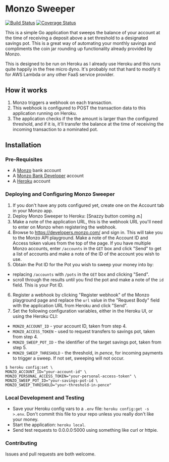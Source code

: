 # Monzo Sweeper

[![Build Status](https://travis-ci.org/lildude/monzo-sweeper.svg?branch=master)](https://travis-ci.org/lildude/monzo-sweeper) [![Coverage Status](https://coveralls.io/repos/github/lildude/monzo-sweeper/badge.svg?branch=master)](https://coveralls.io/github/lildude/monzo-sweeper?branch=master)

This is a simple Go application that sweeps the balance of your account at the time of receiving a deposit above a set threshold to a designated savings pot. This is a great way of automating your monthly savings and compliments the coin jar rounding up functionality already provided by Monzo.

This is designed to be run on Heroku as I already use Heroku and this runs quite happily in the free micro dyno. It's probably not that hard to modify it for AWS Lambda or any other FaaS service provider.

## How it works

1. Monzo triggers a webhook on each transaction.
2. This webhook is configured to POST the transaction data to this application running on Heroku.
3. The application checks if the the amount is larger than the configured threshold, and if it is, it'll transfer the balance at the time of receiving the incoming transaction to a nominated pot.

## Installation

### Pre-Requisites

- A [Monzo](https://monzo.com) bank account
- A [Monzo Bank Developer](https://developers.monzo.com) account
- A [Heroku](https://heroku.com) account

### Deploying and Configuring Monzo Sweeper

1. If you don't have any pots configured yet, create one on the Account tab in your Monzo app.
2. Deploy Monzo Sweeper to Heroku: [Snazzy button coming :soon:]
3. Make a note of the application URL, this is the webhook URL you'll need to enter on Monzo when registering the webhook.
4. Browse to https://developers.monzo.com/ and sign in. This will take you to the Monzo API playground. Make a note of the Account ID and Access token values from the top of the page. If you have multiple Monzo accounts, enter `/accounts` in the `GET` box and click "Send" to get a list of accounts and make a note of the ID of the account you wish to use.
5. Obtain the Pot ID for the Pot you wish to sweep your money into by:
  - replacing `/accounts` with `/pots` in the `GET` box and clicking "Send".
  - scroll through the results until you find the pot and make a note of the `id` field. This is your Pot ID.
6. Register a webhook by clicking "Register webhook" of the Monzo playground page and replace the `url` value in the "Request Body" field with the application URL from Heroku and click "Send".
7. Set the following configuration variables, either in the Heroku UI, or using the Heroku CLI:
  - `MONZO_ACCOUNT_ID` - your account ID, taken from step 4.  
  - `MONZO_ACCESS_TOKEN` - used to request transfers to savings pot, taken from step 4.
  - `MONZO_SWEEP_POT_ID` -  the identifier of the target savings pot, taken from step 5.
  - `MONZO_SWEEP_THRESHOLD` - the threshold, in _pence_, for incoming payments to trigger a sweep. If not set, sweeping will not occur.

  ```
  $ heroku config:set \
  MONZO_ACCOUNT_ID="your-account-id" \
  MONZO_PERSONAL_ACCESS_TOKEN="your-personal-access-token" \
  MONZO_SWEEP_POT_ID="your-savings-pot-id \
  MONZO_SWEEP_THRESHOLD="your-threshold-in-pence"
  ```

### Local Development and Testing

- Save your Heroku config vars to a `.env` file: `heroku config:get -s  >.env`. Don't commit this file to your repo unless you really don't like your money.
- Start the application: `heroku local`.
- Send test requests to 0.0.0.0:5000 using something like curl or httpie.

### Contributing

Issues and pull requests are both welcome.
